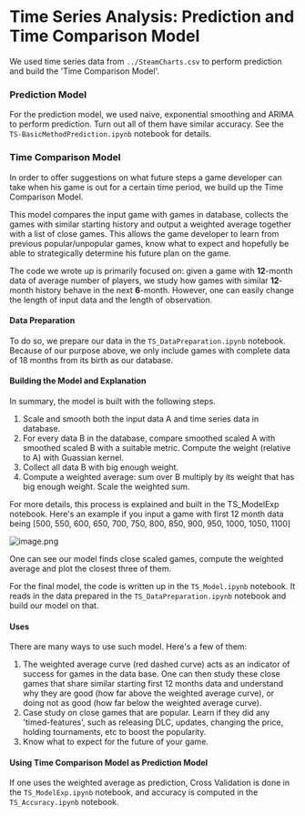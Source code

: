 # Time Series Analysis: Prediction and Time Comparison Model

We used time series data from ``../SteamCharts.csv`` to perform prediction and build the 'Time Comparison Model'.

### Prediction Model

For the prediction model, we used naive, exponential smoothing and ARIMA to perform prediction. Turn out all of them have similar accuracy. See the ``TS-BasicMethodPrediction.ipynb`` notebook for details.

### Time Comparison Model

In order to offer suggestions on what future steps a game developer can take when his game is out for a certain time period, we build up the Time Comparison Model.

This model compares the input game with games in database, collects the games with similar starting history and output a weighted average together with a list of close games. This allows the game developer to learn from previous popular/unpopular games, know what to expect and hopefully be able to strategically determine his future plan on the game.

The code we wrote up is primarily focused on: given a game with **12**-month data of average number of players, we study how games with similar **12**-month history behave in the next **6**-month. However, one can easily change the length of input data and the length of observation.

#### Data Preparation

To do so, we prepare our data in the ``TS_DataPreparation.ipynb`` notebook. Because of our purpose above, we only include games with complete data of 18 months from its birth as our database.

#### Building the Model and Explanation

In summary, the model is built with the following steps.
1. Scale and smooth both the input data A and time series data in database.
2. For every data B in the database, compare smoothed scaled A with smoothed scaled B with a suitable metric. Compute the weight (relative to A) with Guassian kernel.
3. Collect all data B with big enough weight.
4. Compute a weighted average: sum over B multiply by its weight that has big enough weight. Scale the weighted sum.

For more details, this process is explained and built in the TS_ModelExp notebook. Here's an example if you input a game with first 12 month data being
[500, 550, 600, 650, 700, 750, 800, 850, 900, 950, 1000, 1050, 1100]

![image.png](attachment:4722fc5d-dce0-49b6-85d4-5d19da205050.png)

One can see our model finds close scaled games, compute the weighted average and plot the closest three of them.

For the final model, the code is written up in the ``TS_Model.ipynb`` notebook. It reads in the data prepared in the ``TS_DataPreparation.ipynb`` notebook and build our model on that. 

#### Uses

There are many ways to use such model. Here's a few of them:

1. The weighted average curve (red dashed curve) acts as an indicator of success for games in the data base. One can then study these close games that share similar starting first 12 months data and understand why they are good (how far above the weighted average curve), or doing not as good (how far below the weighted average curve).
2. Case study on close games that are popular. Learn if they did any 'timed-features', such as releasing DLC, updates, changing the price, holding tournaments, etc to boost the popularity.
3. Know what to expect for the future of your game.

#### Using Time Comparison Model as Prediction Model

If one uses the weighted average as prediction, Cross Validation is done in the ``TS_ModelExp.ipynb`` notebook, and accuracy is computed in the ``TS_Accuracy.ipynb`` notebook.
